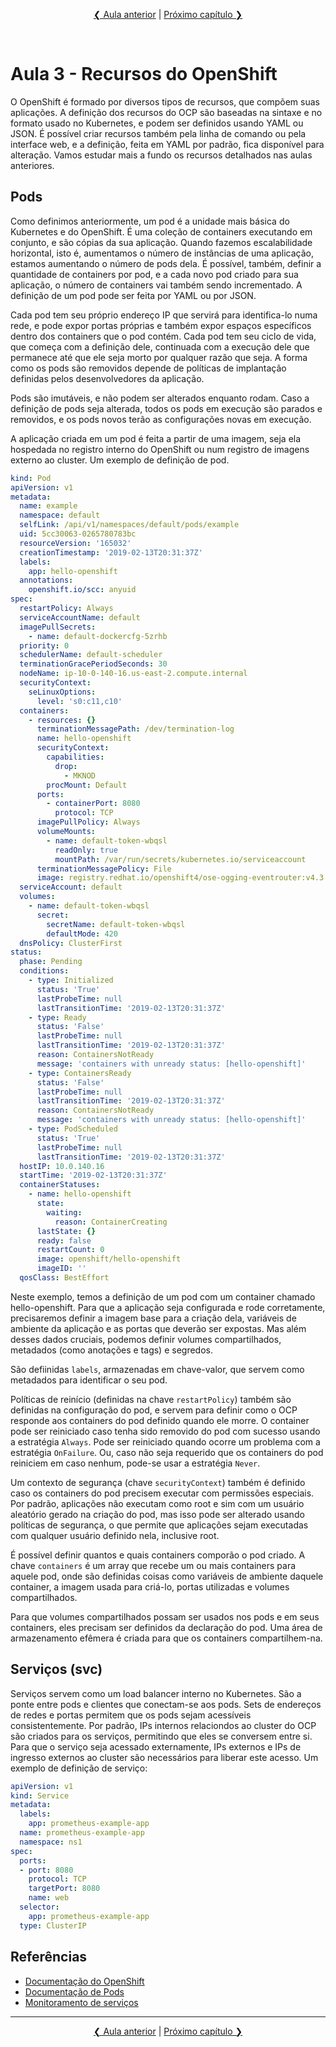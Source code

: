 <p align="center"><a href="../aula02">❮ Aula anterior</a> | <a href="/capítulo03">Próximo capítulo ❯</a></p>
<br/>

# Aula 3 - Recursos do OpenShift
O OpenShift é formado por diversos tipos de recursos, que compõem suas aplicações. A definição dos recursos do OCP são baseadas na sintaxe e no formato usado no Kubernetes, e podem ser definidos usando YAML ou JSON. É possível criar recursos também pela linha de comando ou pela interface web, e a definição, feita em YAML por padrão, fica disponível para alteração. Vamos estudar mais a fundo os recursos detalhados nas aulas anteriores. 

## Pods
Como definimos anteriormente, um pod é a unidade mais básica do Kubernetes e do OpenShift. É uma coleção de containers executando em conjunto, e são cópias da sua aplicação. Quando fazemos escalabilidade horizontal, isto é, aumentamos o número de instâncias de uma aplicação, estamos aumentando o número de pods dela. É possível, também, definir a quantidade de containers por pod, e a cada novo pod criado para sua aplicação, o número de containers vai também sendo incrementado. A definição de um pod pode ser feita por YAML ou por JSON.

Cada pod tem seu próprio endereço IP que servirá para identifica-lo numa rede, e pode expor portas próprias e também expor espaços específicos dentro dos containers que o pod contém. Cada pod tem seu ciclo de vida, que começa com a definição dele, continuada com a execução dele que permanece até que ele seja morto por qualquer razão que seja. A forma como os pods são removidos depende de políticas de implantação definidas pelos desenvolvedores da aplicação.

Pods são imutáveis, e não podem ser alterados enquanto rodam. Caso a definição de pods seja alterada, todos os pods em execução são parados e removidos, e os pods novos terão as configurações novas em execução.

A aplicação criada em um pod é feita a partir de uma imagem, seja ela hospedada no registro interno do OpenShift ou num registro de imagens externo ao cluster. Um exemplo de definição de pod.

```yaml
kind: Pod
apiVersion: v1
metadata:
  name: example
  namespace: default
  selfLink: /api/v1/namespaces/default/pods/example
  uid: 5cc30063-0265780783bc
  resourceVersion: '165032'
  creationTimestamp: '2019-02-13T20:31:37Z'
  labels: 
    app: hello-openshift
  annotations:
    openshift.io/scc: anyuid
spec:
  restartPolicy: Always 
  serviceAccountName: default
  imagePullSecrets:
    - name: default-dockercfg-5zrhb
  priority: 0
  schedulerName: default-scheduler
  terminationGracePeriodSeconds: 30
  nodeName: ip-10-0-140-16.us-east-2.compute.internal
  securityContext: 
    seLinuxOptions:
      level: 's0:c11,c10'
  containers: 
    - resources: {}
      terminationMessagePath: /dev/termination-log
      name: hello-openshift
      securityContext:
        capabilities:
          drop:
            - MKNOD
        procMount: Default
      ports:
        - containerPort: 8080
          protocol: TCP
      imagePullPolicy: Always
      volumeMounts: 
        - name: default-token-wbqsl
          readOnly: true
          mountPath: /var/run/secrets/kubernetes.io/serviceaccount
      terminationMessagePolicy: File
      image: registry.redhat.io/openshift4/ose-ogging-eventrouter:v4.3 # 6
  serviceAccount: default 
  volumes: 
    - name: default-token-wbqsl
      secret:
        secretName: default-token-wbqsl
        defaultMode: 420
  dnsPolicy: ClusterFirst
status:
  phase: Pending
  conditions:
    - type: Initialized
      status: 'True'
      lastProbeTime: null
      lastTransitionTime: '2019-02-13T20:31:37Z'
    - type: Ready
      status: 'False'
      lastProbeTime: null
      lastTransitionTime: '2019-02-13T20:31:37Z'
      reason: ContainersNotReady
      message: 'containers with unready status: [hello-openshift]'
    - type: ContainersReady
      status: 'False'
      lastProbeTime: null
      lastTransitionTime: '2019-02-13T20:31:37Z'
      reason: ContainersNotReady
      message: 'containers with unready status: [hello-openshift]'
    - type: PodScheduled
      status: 'True'
      lastProbeTime: null
      lastTransitionTime: '2019-02-13T20:31:37Z'
  hostIP: 10.0.140.16
  startTime: '2019-02-13T20:31:37Z'
  containerStatuses:
    - name: hello-openshift
      state:
        waiting:
          reason: ContainerCreating
      lastState: {}
      ready: false
      restartCount: 0
      image: openshift/hello-openshift
      imageID: ''
  qosClass: BestEffort
```

Neste exemplo, temos a definição de um pod com um container chamado hello-openshift. Para que a aplicação seja configurada e rode corretamente, precisaremos definir a imagem base para a criação dela, variáveis de ambiente da aplicação e as portas que deverão ser expostas. Mas além desses dados cruciais, podemos definir volumes compartilhados, metadados (como anotações e tags) e segredos.

São defiinidas `labels`, armazenadas em chave-valor, que servem como metadados para identificar o seu pod. 

Políticas de reinício (definidas na chave `restartPolicy`) também são definidas na configuração do pod, e servem para definir como o OCP responde aos containers do pod definido quando ele morre. O container pode ser reiniciado caso tenha sido removido do pod com sucesso usando a estratégia `Always`. Pode ser reiniciado quando ocorre um problema com a estratégia `OnFailure`. Ou, caso não seja requerido que os containers do pod reiniciem em caso nenhum, pode-se usar a estratégia `Never`.

Um contexto de segurança (chave `securityContext`) também é definido caso os containers do pod precisem executar com permissões especiais. Por padrão, aplicações não executam como root e sim com um usuário aleatório gerado na criação do pod, mas isso pode ser alterado usando políticas de segurança, o que permite que aplicações sejam executadas com qualquer usuário definido nela, inclusive root. 

É possível definir quantos e quais containers comporão o pod criado. A chave `containers` é um array que recebe um ou mais containers para aquele pod, onde são definidas coisas como variáveis de ambiente daquele container, a imagem usada para criá-lo, portas utilizadas e volumes compartilhados.

Para que volumes compartilhados possam ser usados nos pods e em seus containers, eles precisam ser definidos da declaração do pod. Uma área de armazenamento efêmera é criada para que os containers compartilhem-na.

## Serviços (svc)
Serviços servem como um load balancer interno no Kubernetes. São a ponte entre pods e clientes que conectam-se aos pods. Sets de endereços de redes e portas permitem que os pods sejam acessíveis consistentemente. Por padrão, IPs internos relaciondos ao cluster do OCP são criados para os serviços, permitindo que eles se conversem entre si. Para que o serviço seja acessado externamente, IPs externos e IPs de ingresso externos ao cluster são necessários para liberar este acesso. Um exemplo de definição de serviço:

```yaml
apiVersion: v1
kind: Service
metadata:
  labels:
    app: prometheus-example-app
  name: prometheus-example-app
  namespace: ns1
spec:
  ports:
  - port: 8080
    protocol: TCP
    targetPort: 8080
    name: web
  selector:
    app: prometheus-example-app
  type: ClusterIP
```

## Referências
* [Documentação do OpenShift](https://docs.openshift.com/)
* [Documentação de Pods](https://docs.openshift.com/container-platform/4.5/nodes/pods/nodes-pods-using.html)
* [Monitoramento de serviços](https://docs.openshift.com/container-platform/4.5/monitoring/monitoring-your-own-services.html)

----
<p align="center"><a href="../aula02">❮ Aula anterior</a> | <a href="/capítulo03">Próximo capítulo ❯</a></p>